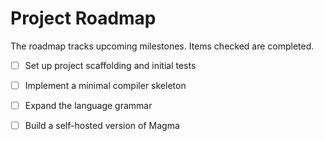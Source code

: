 # Project Roadmap

The roadmap tracks upcoming milestones. Items checked are completed.

- [ ] Set up project scaffolding and initial tests
- [ ] Implement a minimal compiler skeleton
- [ ] Expand the language grammar
- [ ] Build a self-hosted version of Magma

